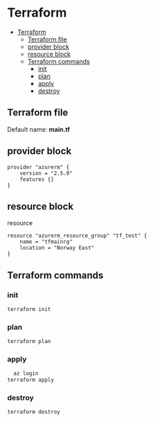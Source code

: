 # Terraform

<!--ts-->
* [Terraform](terraform.md#terraform)
   * [Terraform file](terraform.md#terraform-file)
   * [provider block](terraform.md#provider-block)
   * [resource block](terraform.md#resource-block)
   * [Terraform commands](terraform.md#terraform-commands)
      * [init](terraform.md#init)
      * [plan](terraform.md#plan)
      * [apply](terraform.md#apply)
      * [destroy](terraform.md#destroy)

<!-- Added by: runner, at: Thu Jul 29 11:10:24 UTC 2021 -->

<!--te-->

## Terraform file

Default name: **main.tf**

## provider block

```hcl
provider "azurerm" {
    version = "2.5.0"
    features {}
}
```

## resource block

resource <type> <id>

```hcl
resource "azurerm_resource_group" "tf_test" {
    name = "tfmainrg"
    location = "Norway East"
}
```

## Terraform commands

### init
```bash
terraform init
```

### plan
```bash
terraform plan
```
  
### apply
```bash
  az login
terraform apply
```

### destroy
```bash
terraform destroy
```
